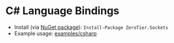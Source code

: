 # C# Language Bindings

 - Install (via [NuGet package](https://www.nuget.org/packages/ZeroTier.Sockets/)): `Install-Package ZeroTier.Sockets`
 - Example usage: [examples/csharp](./../../../examples/csharp/)
